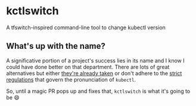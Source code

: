 # kctlswitch
A tfswitch-inspired command-line tool to change kubectl version

## What's up with the name?

A significative portion of a project's success lies in its name and I know I could have done better on that department. There are lots of great alternatives but either [they're already taken](https://web.mit.edu/kerberos/krb5-devel/doc/user/user_commands/kswitch.html) or don't adhere to the [strict regulations](https://www.youtube.com/watch?v=2wgAIvXpJqU) that govern the pronunciation of `kubectl`.

So, until a magic PR pops up and fixes that, `kctlswitch` is what it's going to be :smile: